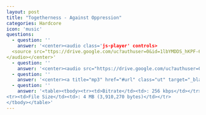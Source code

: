 ```yaml
---
layout: post
title: "Togetherness - Against Oppression"
categories: Hardcore
icon: 'music'
questions:
  - question: ''
    answer: '<center><audio class='js-player' controls>
  <source src="ttps://drive.google.com/uc?authuser=0&id=1lbYMDDS_hKPF-6cYgv1vNanZD6Dcc598&export=download" type="audio/mp3">
</audio></center>'
  - question: ''
    answer: '<center><audio src="https://drive.google.com/uc?authuser=0&id=1lbYMDDS_hKPF-6cYgv1vNanZD6Dcc598&export=download" controls preload></audio></center>'
  - question: ''
    answer: '<center><a title="mp3" href="#url" class="ut" target="_blank"><span class="feather-icon icon-download"> DOWNLOAD</span></a></center>'
  - question: ''
    answer: '<table><tbody><tr><td>Bitrate</td><td>: 256 kbps</td></tr>
<tr><td>File Size</td><td>: 4 MB (3,910,270 bytes)</td></tr>
</tbody></table>'
---
```

